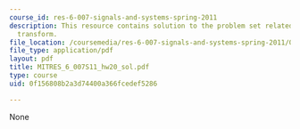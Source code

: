 ```yaml
---
course_id: res-6-007-signals-and-systems-spring-2011
description: This resource contains solution to the problem set related to The laplace
  transform.
file_location: /coursemedia/res-6-007-signals-and-systems-spring-2011/0f156808b2a3d74400a366fcedef5286_MITRES_6_007S11_hw20_sol.pdf
file_type: application/pdf
layout: pdf
title: MITRES_6_007S11_hw20_sol.pdf
type: course
uid: 0f156808b2a3d74400a366fcedef5286

---
```

None